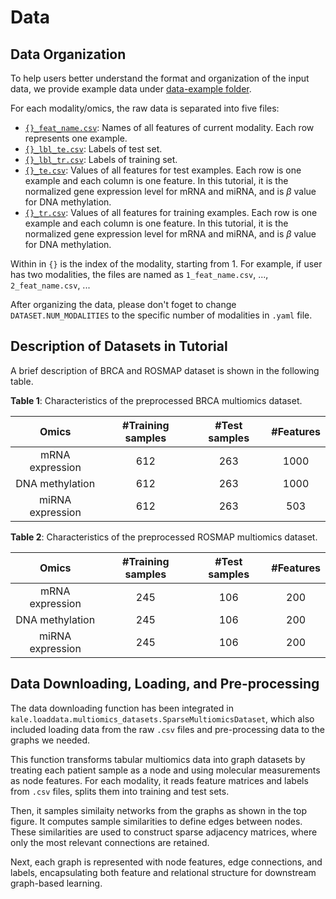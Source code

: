 # Data

## Data Organization

To help users better understand the format and organization of the input data, we provide example data under [data-example folder](https://github.com/pykale/mmai-tutorials/blob/main/tutorials/multiomics-cancer-classification/data-example/).

For each modality/omics, the raw data is separated into five files:
- [`{}_feat_name.csv`](https://github.com/pykale/mmai-tutorials/blob/main/tutorials/multiomics-cancer-classification/data-example/1_feat_name.csv): Names of all features of current modality. Each row represents one example.
- [`{}_lbl_te.csv`](https://github.com/pykale/mmai-tutorials/blob/main/tutorials/multiomics-cancer-classification/data-example/1_lbl_te.csv): Labels of test set.
- [`{}_lbl_tr.csv`](https://github.com/pykale/mmai-tutorials/blob/main/tutorials/multiomics-cancer-classification/data-example/1_lbl_tr.csv): Labels of training set.
- [`{}_te.csv`](https://github.com/pykale/mmai-tutorials/blob/main/tutorials/multiomics-cancer-classification/data-example/1_te.csv): Values of all features for test examples. Each row is one example and each column is one feature. In this tutorial, it is the normalized gene expression level for mRNA and miRNA, and is $\beta$ value for DNA methylation.
- [`{}_tr.csv`](https://github.com/pykale/mmai-tutorials/blob/main/tutorials/multiomics-cancer-classification/data-example/1_tr.csv): Values of all features for training examples. Each row is one example and each column is one feature. In this tutorial, it is the normalized gene expression level for mRNA and miRNA, and is $\beta$ value for DNA methylation.

Within in `{}` is the index of the modality, starting from 1. For example, if user has two modalities, the files are named as `1_feat_name.csv`, ..., `2_feat_name.csv`, ...

After organizing the data, please don't foget to change `DATASET.NUM_MODALITIES` to the specific number of modalities in `.yaml` file.

## Description of Datasets in Tutorial

A brief description of BRCA and ROSMAP dataset is shown in the following
table.

**Table 1**: Characteristics of the preprocessed BRCA multiomics dataset.

|      Omics       | #Training samples | #Test samples | #Features |
|:----------------:|:-----------------:|:-------------:|:---------:|
| mRNA expression  |        612        |      263      |   1000    |
| DNA methylation  |        612        |      263      |   1000    |
| miRNA expression |        612        |      263      |    503    |

**Table 2**: Characteristics of the preprocessed ROSMAP multiomics dataset.

|      Omics       | #Training samples | #Test samples | #Features  |
|:----------------:|:-----------------:|:-------------:|:----------:|
| mRNA expression  |        245        |      106      |    200     |
| DNA methylation  |        245        |      106      |    200     |
| miRNA expression |        245        |      106      |    200     |

## Data Downloading, Loading, and Pre-processing
The data downloading function has been integrated in `kale.loaddata.multiomics_datasets.SparseMultiomicsDataset`, which also included loading data from the raw `.csv` files and pre-processing data to the graphs we needed.

This function transforms tabular multiomics data into graph datasets by treating each patient sample as a node and using molecular measurements as node features. For each modality, it reads feature matrices and labels from `.csv` files, splits them into training and test sets.

Then, it samples similaity networks from the graphs as shown in the top figure. It computes sample similarities to define edges between nodes. These similarities are used to construct sparse adjacency matrices, where only the most relevant connections are retained.

Next, each graph is represented with node features, edge connections, and labels, encapsulating both feature and relational structure for downstream graph-based learning.
